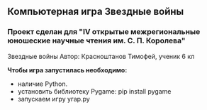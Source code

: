 ## **Компьютерная игра Звездные войны**

### Проект сделан для "IV открытые межрегиональные юношеские научные чтения им. С. П. Королева"

Звездные войны
Автор: Красноштанов Тимофей, ученик 6 кл

**Чтобы игра запустилась необходимо:**
- наличие Python. 
- установить библиотеку Pygame: pip install pygame
- запускаем игру угар.py










